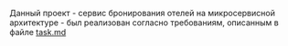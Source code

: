 Данный проект - сервис бронирования отелей на микросервисной архитектуре - был реализован согласно требованиям, описанным в файле [task.md](https://github.com/vitaliysev/mts_go_project/blob/main/task.md)
